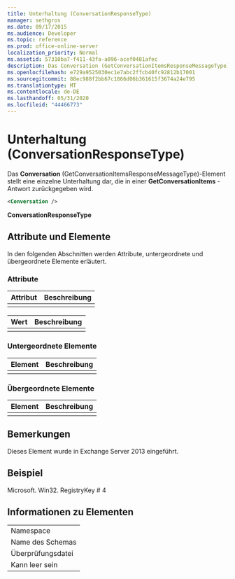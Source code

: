 ```yaml
---
title: Unterhaltung (ConversationResponseType)
manager: sethgros
ms.date: 09/17/2015
ms.audience: Developer
ms.topic: reference
ms.prod: office-online-server
localization_priority: Normal
ms.assetid: 57310ba7-f411-43fa-a096-acef0481afec
description: Das Conversation (GetConversationItemsResponseMessageType)-Element stellt eine einzelne Unterhaltung dar, die in einer GetConversationItems-Antwort zurückgegeben wird.
ms.openlocfilehash: e729a9525030ec1e7abc2ffcb40fc92812b17001
ms.sourcegitcommit: 88ec988f2bb67c1866d06b361615f3674a24e795
ms.translationtype: MT
ms.contentlocale: de-DE
ms.lasthandoff: 05/31/2020
ms.locfileid: "44466773"
---
```

# <a name="conversation-conversationresponsetype"></a>Unterhaltung (ConversationResponseType)

Das **Conversation** (GetConversationItemsResponseMessageType)-Element stellt eine einzelne Unterhaltung dar, die in einer **GetConversationItems** -Antwort zurückgegeben wird. 
  
```XML
<Conversation />
```

 **ConversationResponseType**
## <a name="attributes-and-elements"></a>Attribute und Elemente

In den folgenden Abschnitten werden Attribute, untergeordnete und übergeordnete Elemente erläutert.
  
### <a name="attributes"></a>Attribute

|**Attribut**|**Beschreibung**|
|:-----|:-----|
|||
   
#### 

|**Wert**|**Beschreibung**|
|:-----|:-----|
|||
   
### <a name="child-elements"></a>Untergeordnete Elemente

|**Element**|**Beschreibung**|
|:-----|:-----|
|||
   
### <a name="parent-elements"></a>Übergeordnete Elemente

|**Element**|**Beschreibung**|
|:-----|:-----|
|||
   
## <a name="remarks"></a>Bemerkungen

Dieses Element wurde in Exchange Server 2013 eingeführt.
  
## <a name="example"></a>Beispiel

Microsoft. Win32. RegistryKey # 4
  
## <a name="element-information"></a>Informationen zu Elementen

||
|:-----|
|Namespace  <br/> |
|Name des Schemas  <br/> |
|Überprüfungsdatei  <br/> |
|Kann leer sein  <br/> |
   

